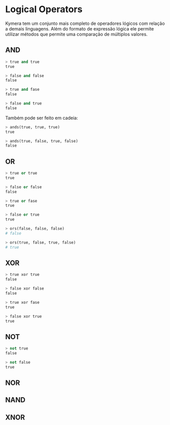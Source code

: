 # Logical Operators

Kymera tem um conjunto mais completo de operadores lógicos com relação a demais linguagens. Além do formato de expressão lógica ele permite utilizar métodos que permite uma comparação de múltiplos valores.

## AND

```python
> true and true
true

> false and false
false

> true and fase
false

> false and true
false
```

Também pode ser feito em cadeia:

```python
> ands(true, true, true)
true

> ands(true, false, true, false)
false
```

## OR

```python
> true or true
true

> false or false
false

> true or fase
true

> false or true
true
```

```python
> ors(false, false, false)
# false

> ors(true, false, true, false)
# true
```

## XOR

```python
> true xor true
false

> false xor false
false

> true xor fase
true

> false xor true
true
```

## NOT

```python
> not true
false

> not false
true
```

## NOR

## NAND

## XNOR


